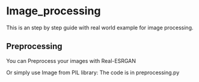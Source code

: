 # Image_processing
This is an step by step guide with real world example for image processing.


## Preprocessing
You can Preprocess your images with Real-ESRGAN

Or simply use Image from PIL library:
The code is in preprocessing.py
